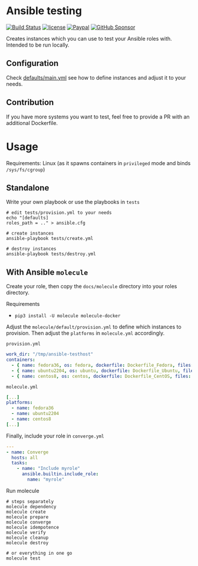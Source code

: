 # Ansible testing
[![Build Status](https://travis-ci.com/DrPsychick/ansible-testing.svg?branch=master)](https://app.travis-ci.com/github/DrPsychick/ansible-testing)
[![license](https://img.shields.io/github/license/drpsychick/ansible-testing.svg)](https://github.com/drpsychick/ansible-testing/blob/master/LICENSE)
[![Paypal](https://img.shields.io/badge/donate-paypal-00457c.svg?logo=paypal)](https://www.paypal.com/cgi-bin/webscr?cmd=_s-xclick&hosted_button_id=FTXDN7LCDWUEA&source=url)
[![GitHub Sponsor](https://img.shields.io/badge/github-sponsor-blue?logo=github)](https://github.com/sponsors/DrPsychick)

Creates instances which you can use to test your Ansible roles with. Intended to be run locally.

## Configuration
Check [defaults/main.yml](defaults/main.yml) see how to define instances and adjust it to your needs.

## Contribution
If you have more systems you want to test, feel free to provide a PR with an additional Dockerfile.

# Usage
Requirements: Linux (as it spawns containers in `privileged` mode and binds `/sys/fs/cgroup`)

## Standalone
Write your own playbook or use the playbooks in `tests`
```shell
# edit tests/provision.yml to your needs
echo "[defaults]
roles_path = .." > ansible.cfg

# create instances
ansible-playbook tests/create.yml

# destroy instances
ansible-playbook tests/destroy.yml
```

## With Ansible `molecule`
Create your role, then copy the `docs/molecule` directory into your roles directory. 

Requirements
* `pip3 install -U molecule molecule-docker`

Adjust the `molecule/default/provision.yml` to define which instances to provision.
Then adjust the `platforms` in `molecule.yml` accordingly.

`provision.yml`
```yaml
work_dir: "/tmp/ansible-testhost"
containers:
  - { name: fedora36, os: fedora, dockerfile: Dockerfile_Fedora, files: ["entrypoint.sh"], args: { VERSION: 36 } }
  - { name: ubuntu2204, os: ubuntu, dockerfile: Dockerfile_Ubuntu, files: ["entrypoint.sh"], args: { VERSION: 22.04 } }
  - { name: centos8, os: centos, dockerfile: Dockerfile_CentOS, files: ["entrypoint.sh"], args: { VERSION: 8 } }
```

`molecule.yml`
```yaml
[...]
platforms:
  - name: fedora36
  - name: ubuntu2204
  - name: centos8
[...]
```

Finally, include your role in `converge.yml`
```yaml
---
- name: Converge
  hosts: all
  tasks:
    - name: "Include myrole"
      ansible.builtin.include_role:
        name: "myrole"
```

Run molecule
```shell
# steps separately
molecule dependency
molecule create
molecule prepare
molecule converge
molecule idempotence
molecule verify
molecule cleanup
molecule destroy

# or everything in one go
molecule test
```